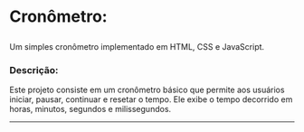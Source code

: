 <h1><p>Cronômetro:</h1>Um simples cronômetro implementado em HTML, CSS e JavaScript.</p>
<h3><p>Descrição:</h3>Este projeto consiste em um cronômetro básico que permite aos usuários iniciar, pausar, continuar e resetar o tempo. Ele exibe o tempo decorrido em horas, minutos, segundos e milissegundos.</p><hr>
